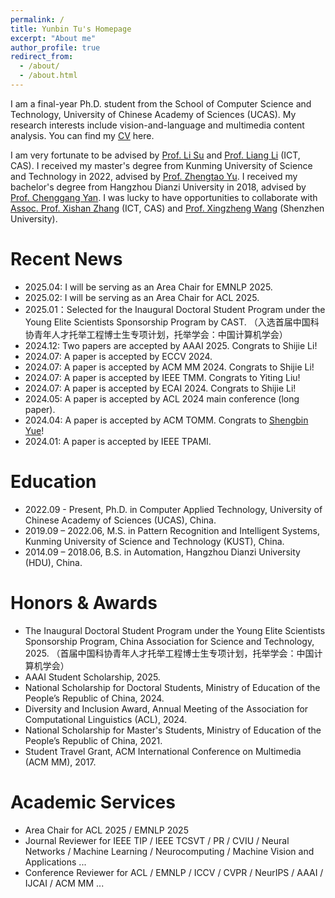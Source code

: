 ```yaml
---
permalink: /
title: Yunbin Tu's Homepage
excerpt: "About me"
author_profile: true
redirect_from: 
  - /about/
  - /about.html
---
```


I am a final-year Ph.D. student from the School of Computer Science and Technology, University of Chinese Academy of Sciences (UCAS). My research interests include vision-and-language and multimedia content analysis. You can find my [CV](/assets/yunbin_cv.pdf) here.


I am very fortunate to be advised by [Prof. Li Su](https://people.ucas.ac.cn/~suli) and [Prof. Liang Li](https://vipl.ict.ac.cn/people/lliang/) (ICT, CAS). I received my master's degree from Kunming University of Science and Technology in 2022, advised by [Prof. Zhengtao Yu](https://xzy.kmust.edu.cn/info/1159/1311.htm). I received my bachelor's degree from Hangzhou Dianzi University in 2018, advised by [Prof. Chenggang Yan](https://auto.hdu.edu.cn/2019/0621/c3803a96028/page.htm). I was lucky to have opportunities to collaborate with [Assoc. Prof. Xishan Zhang](http://www.ict.cas.cn/sourcedb_ict_cas/cn/jssrck/202003/t20200310_5509322.html)  (ICT, CAS) and [Prof. Xingzheng Wang](https://cmce.szu.edu.cn/info/1429/3786.htm)  (Shenzhen University).  


Recent News
======
- 2025.04: I will be serving as an Area Chair for EMNLP 2025.
- 2025.02: I will be serving as an Area Chair for ACL 2025.
- 2025.01：Selected for the Inaugural Doctoral Student Program under the Young Elite Scientists Sponsorship Program by CAST. （入选首届中国科协青年人才托举工程博士生专项计划，托举学会：中国计算机学会）
- 2024.12: Two papers are accepted by AAAI 2025. Congrats to Shijie Li!
- 2024.07: A paper is accepted by ECCV 2024.
- 2024.07: A paper is accepted by ACM MM 2024. Congrats to Shijie Li!
- 2024.07: A paper is accepted by IEEE TMM. Congrats to Yiting Liu!
- 2024.07: A paper is accepted by ECAI 2024. Congrats to Shijie Li!
- 2024.05: A paper is accepted by ACL 2024 main conference (long paper).
- 2024.04: A paper is accepted by ACM TOMM. Congrats to [Shengbin Yue](https://yueshengbin.github.io/)!
- 2024.01: A paper is accepted by IEEE TPAMI.


Education
======
- 2022.09 - Present, Ph.D. in Computer Applied Technology, University of Chinese Academy of Sciences (UCAS), China.
- 2019.09 – 2022.06, M.S. in Pattern Recognition and Intelligent Systems, Kunming University of Science and Technology (KUST), China.
- 2014.09 – 2018.06, B.S. in Automation, Hangzhou Dianzi University (HDU), China.

Honors & Awards
======
-  The Inaugural Doctoral Student Program under the Young Elite Scientists Sponsorship Program, China Association for Science and Technology, 2025. （首届中国科协青年人才托举工程博士生专项计划，托举学会：中国计算机学会）
-  AAAI Student Scholarship, 2025.
-  National Scholarship for Doctoral Students, Ministry of Education of the People’s Republic of China, 2024.
-  Diversity and Inclusion Award, Annual Meeting of the Association for Computational Linguistics (ACL), 2024.
-  National Scholarship for Master's Students, Ministry of Education of the People’s Republic of China, 2021.
-  Student Travel Grant, ACM International Conference on Multimedia (ACM MM), 2017.

Academic Services
======
- Area Chair for ACL 2025 / EMNLP 2025
- Journal Reviewer for  IEEE TIP / IEEE TCSVT / PR / CVIU / Neural Networks / Machine Learning / Neurocomputing / Machine Vision and Applications ...
- Conference Reviewer for ACL / EMNLP / ICCV / CVPR / NeurIPS / AAAI / IJCAI / ACM MM ...

